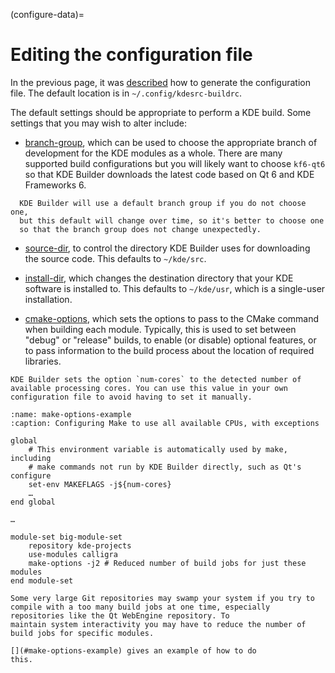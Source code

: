 (configure-data)=
# Editing the configuration file

In the previous page, it was [described](#generate-rcfile) how to generate the configuration file.
The default location is in `~/.config/kdesrc-buildrc`.

The default settings should be appropriate to perform a KDE build. Some
settings that you may wish to alter include:

- [branch-group](#conf-branch-group), which can be used to choose the
  appropriate branch of development for the KDE modules as a whole.
  There are many supported build configurations but you will likely want
  to choose `kf6-qt6` so that KDE Builder downloads the latest code
  based on Qt 6 and KDE Frameworks 6.

```{tip}
  KDE Builder will use a default branch group if you do not choose one,
  but this default will change over time, so it's better to choose one
  so that the branch group does not change unexpectedly.
```

- [source-dir](#conf-source-dir), to control the directory KDE Builder
  uses for downloading the source code. This defaults to `~/kde/src`.

- [install-dir](#conf-install-dir), which changes the destination
  directory that your KDE software is installed to. This defaults to
  `~/kde/usr`, which is a single-user installation.

- [cmake-options](#conf-cmake-options), which sets the options to pass
  to the CMake command when building each module. Typically, this is used
  to set between "debug" or "release" builds, to enable (or disable)
  optional features, or to pass information to the build process about
  the location of required libraries.

```{tip}
KDE Builder sets the option `num-cores` to the detected number of
available processing cores. You can use this value in your own
configuration file to avoid having to set it manually.
```

```{code-block}
:name: make-options-example
:caption: Configuring Make to use all available CPUs, with exceptions

global
    # This environment variable is automatically used by make, including
    # make commands not run by KDE Builder directly, such as Qt's configure
    set-env MAKEFLAGS -j${num-cores}
    …
end global

…

module-set big-module-set
    repository kde-projects
    use-modules calligra
    make-options -j2 # Reduced number of build jobs for just these modules
end module-set
```

```{note}
Some very large Git repositories may swamp your system if you try to
compile with a too many build jobs at one time, especially
repositories like the Qt WebEngine repository. To
maintain system interactivity you may have to reduce the number of
build jobs for specific modules.

[](#make-options-example) gives an example of how to do
this.
```
